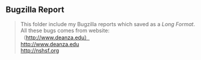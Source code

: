  Bugzilla Report
---------------
 >This folder include my Bugzilla reports which saved as a *Long Format*.  
 >All these bugs comes from website:   
 >（http://www.deanza.edu）   
 ><http://www.deanza.edu>    
 ><http://nshsf.org>  

